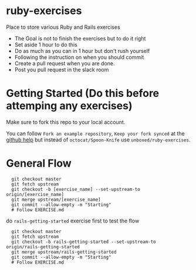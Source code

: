 # ruby-exercises

Place to store various Ruby and Rails exercises

* The Goal is not to finish the exercises but to do it right
* Set aside 1 hour to do this
* Do as much as you can in 1 hour but don't rush yourself
* Following the instruction on when you should commit
* Create a pull request when you are done.
* Post you pull request in the slack room

# Getting Started (Do this before attemping any exercises)

Make sure to fork this repo to your local account.

You can follow `Fork an example repository`, `Keep your fork synced` at the [github help](https://help.github.com/articles/fork-a-repo/#fork-an-example-repository)
but instead of `octocat/Spoon-Knife` use `unboxed/ruby-exercises`.

# General Flow

```
  git checkout master
  git fetch upstream
  git checkout -b [exercise_name] --set-upstream-to origin/[exercise_name]
  git merge upstream/[exercise_name]
  git commit --allow-empty -m "Starting"
  # Follow EXERCISE.md
```

do `rails-getting-started` exercise first to test the flow

```
  git checkout master
  git fetch upstream
  git checkout -b rails-getting-started --set-upstream-to origin/rails-getting-started
  git merge upstream/rails-getting-started
  git commit --allow-empty -m "Starting"
  # Follow EXERCISE.md
```